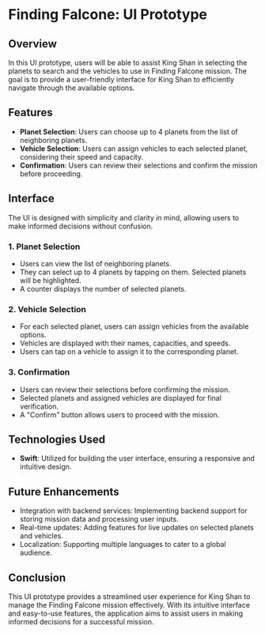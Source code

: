 # Finding Falcone: UI Prototype

## Overview

In this UI prototype, users will be able to assist King Shan in selecting the planets to search and the vehicles to use in Finding Falcone mission. The goal is to provide a user-friendly interface for King Shan to efficiently navigate through the available options.

## Features

- **Planet Selection**: Users can choose up to 4 planets from the list of neighboring planets.
- **Vehicle Selection**: Users can assign vehicles to each selected planet, considering their speed and capacity.
- **Confirmation**: Users can review their selections and confirm the mission before proceeding.

## Interface

The UI is designed with simplicity and clarity in mind, allowing users to make informed decisions without confusion.

### 1. Planet Selection

- Users can view the list of neighboring planets.
- They can select up to 4 planets by tapping on them. Selected planets will be highlighted.
- A counter displays the number of selected planets.

### 2. Vehicle Selection

- For each selected planet, users can assign vehicles from the available options.
- Vehicles are displayed with their names, capacities, and speeds.
- Users can tap on a vehicle to assign it to the corresponding planet.

### 3. Confirmation

- Users can review their selections before confirming the mission.
- Selected planets and assigned vehicles are displayed for final verification.
- A "Confirm" button allows users to proceed with the mission.

## Technologies Used

- **Swift**: Utilized for building the user interface, ensuring a responsive and intuitive design.

## Future Enhancements

- Integration with backend services: Implementing backend support for storing mission data and processing user inputs.
- Real-time updates: Adding features for live updates on selected planets and vehicles.
- Localization: Supporting multiple languages to cater to a global audience.

## Conclusion

This UI prototype provides a streamlined user experience for King Shan to manage the Finding Falcone mission effectively. With its intuitive interface and easy-to-use features, the application aims to assist users in making informed decisions for a successful mission.
